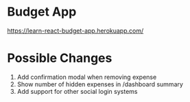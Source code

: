 # Budget App

https://learn-react-budget-app.herokuapp.com/

# Possible Changes

1. Add confirmation modal when removing expense
2. Show number of hidden expenses in /dashboard summary
3. Add support for other social login systems